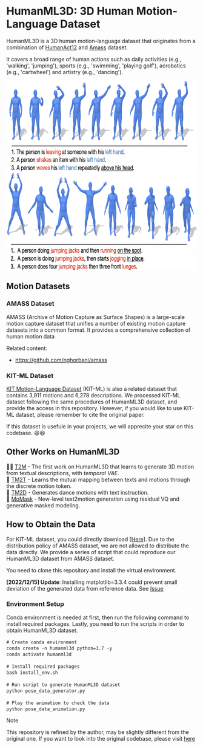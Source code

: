 # HumanML3D: 3D Human Motion-Language Dataset

HumanML3D is a 3D human motion-language dataset that originates from a combination of
[HumanAct12](https://github.com/EricGuo5513/action-to-motion) and
[Amass](https://github.com/EricGuo5513/action-to-motion) dataset.

It covers a broad range of human
actions such as daily activities (e.g., 'walking', 'jumping'),
sports (e.g., 'swimming', 'playing golf'),
acrobatics (e.g., 'cartwheel')
and artistry (e.g., 'dancing').

<div  align="center">    
  <img src="./document/dataset_showcase.png"  height = "500" alt="teaser_image" align=center />
</div>

## Motion Datasets

### AMASS Dataset

AMASS (Archive of Motion Capture as Surface Shapes) is a large-scale motion capture dataset that unifies a number of existing motion capture datasets into a common format. It provides a comprehensive collection of human motion data

Related content:

- https://github.com/nghorbani/amass

### KIT-ML Dataset

[KIT Motion-Language Dataset](https://motion-annotation.humanoids.kit.edu/dataset/) (KIT-ML) is also a related dataset that contains 3,911 motions and 6,278 descriptions. We processed KIT-ML dataset following the same procedures of HumanML3D dataset,
and provide the access in this repository. However, if you would like to use KIT-ML dataset, please remember to cite the original paper.

If this dataset is usefule in your projects, we will apprecite your star on this codebase. 😆😆

## Other Works on HumanML3D

:ok_woman: [T2M](https://ericguo5513.github.io/text-to-motion) - The first work on HumanML3D that learns to generate 3D motion from textual descriptions, with *temporal VAE*.  
:running: [TM2T](https://ericguo5513.github.io/TM2T) - Learns the mutual mapping between texts and motions through the discrete motion token.  
:dancer: [TM2D](https://garfield-kh.github.io/TM2D/) - Generates dance motions with text instruction.  
:honeybee: [MoMask](https://ericguo5513.github.io/momask/) - New-level text2motion generation using residual VQ and generative masked modeling.

## How to Obtain the Data

For KIT-ML dataset, you could directly download [[Here]](https://drive.google.com/drive/folders/1D3bf2G2o4Hv-Ale26YW18r1Wrh7oIAwK?usp=sharing). Due to the distribution policy of AMASS dataset, we are not allowed to distribute the data directly. We
provide a series of script that could reproduce our HumanML3D dataset from AMASS dataset.

You need to clone this repository and install the virtual environment.

<!-- ### [2021/01/12] Updates: add evaluation related files & scripts   -->

**[2022/12/15] Update**: Installing matplotlib=3.3.4 could prevent small deviation of the generated data from reference data. See [Issue](https://github.com/EricGuo5513/HumanML3D/issues/21#issue-1498109924)

### Environment Setup

Conda environment is needed at first, then run the following command to install required packages. Lastly, you need to run the scripts in order to obtain HumanML3D dataset.

```shell
# Create conda environment
conda create -n humanml3d python=3.7 -y
conda activate humanml3d

# Install required packages
bash install_env.sh

# Run script to generate HumanML3D dataset
python pose_data_generator.py

# Play the animation to check the data
python pose_data_animation.py
```

> [!NOTE]
>
> This repository is refined by the author, may be slightly different from the original one.
> If you want to look into the original codebase, please visit [here](https://github.com/EricGuo5513/HumanML3D)